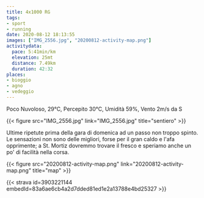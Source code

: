 ```yaml
---
title: 4x1000 RG
tags:
- sport
- running
date: 2020-08-12 18:13:55
images: ["IMG_2556.jpg", "20200812-activity-map.png"]
activitydata:
  pace: 5:41min/km
  elevation: 25mt
  distance: 7.49km
  duration: 42:32
places:
- bioggio
- agno
- vedeggio
---
```


Poco Nuvoloso, 29°C, Percepito 30°C, Umidità 59%, Vento 2m/s da S

{{< figure src="IMG_2556.jpg" link="IMG_2556.jpg" title="sentiero" >}}

Ultime ripetute prima della gara di domenica ad un passo non troppo spinto. Le sensazioni non sono delle migliori, forse per il gran caldo e l'afa opprimente; a St. Mortiz dovremmo trovare il fresco e speriamo anche un po' di facilità nella corsa. 

{{< figure src="20200812-activity-map.png" link="20200812-activity-map.png" title="map" >}}


{{< strava id=3903221144 embedId=83a6ae6cb4a2d7dded81ed1e2a13788e4bd25327 >}}